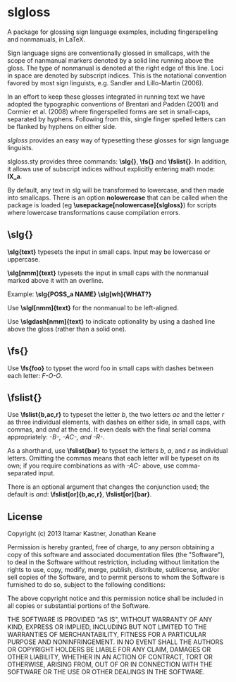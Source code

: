 slgloss
======

A package for glossing sign language examples, including fingerspelling and nonmanuals, in LaTeX.

Sign language signs are conventionally glossed in smallcaps, with the scope of nanmanual markers denoted by a solid line running above the gloss. The type of nonmanual is denoted at the right edge of this line. Loci in space are denoted by subscript indices. This is the notational convention favored by most sign linguists, e.g. Sandler and Lillo-Martin (2006).

In an effort to keep these glosses integrated in running text we have adopted the typographic conventions of Brentari and Padden (2001) and Cormier et al. (2008) where fingerspelled forms are set in small-caps, separated by hyphens. Following from this, single finger spelled letters can be flanked by hyphens on either side.

_slgloss_ provides an easy way of typesetting these glosses for sign language linguists.

slgloss.sty provides three commands: **\slg{}**, **\fs{}** and **\fslist{}**. In addition, it allows use of subscript indices without explicitly entering math mode: **IX_a**.

By default, any text in slg will be transformed to lowercase, and then made into smallcaps. There is an option **nolowercase** that can be called when the package is loaded (eg **\usepackage[nolowercase]{slgloss}**) for scripts where lowercase transformations cause compilation errors.

\slg{}
------
**\slg{text}** typesets the input _<text>_ in small caps. Input may be lowercase or uppercase.

**\slg[nmm]{text}** typesets the input _<text>_ in small caps with the nonmanual _<nmm>_ marked above it with an overline.

Example: **\slg{POSS_a NAME} \slg[wh]{WHAT?}**

Use **\slgl[nmm]{text}** for the nonmanual _<nmm>_ to be left-aligned.

Use **\slgdash[nmm]{text}** to indicate optionality by using a dashed line above the gloss (rather than a solid one).

\fs{}
-----
Use **\fs{foo}** to typset the word foo in small caps with dashes between each letter: _F-O-O_.

\fslist{}
---
Use **\fslist{b,ac,r}** to typeset the letter _b_, the two letters _ac_ and the letter _r_ as three individual elements, with dashes on either side, in small caps, with commas, and _and_ at the end. It even deals with the final serial comma appropriately: _-B-, -AC-, and -R-_.

As a shorthand, use **\fslist{bar}** to typset the letters _b_, _a_, and _r_ as individual letters. Omitting the commas means that each letter will be typeset on its own; if you require combinations as with _-AC-_ above, use comma-separated input.

There is an optional argument that changes the conjunction used; the default is _and_: **\fslist[or]{b,ac,r}**, **\fslist[or]{bar}**.

License
---
Copyright (c) 2013 Itamar Kastner, Jonathan Keane

Permission is hereby granted, free of charge, to any person obtaining a copy of this software and associated documentation files (the "Software"), to deal in the Software without restriction, including without limitation the rights to use, copy, modify, merge, publish, distribute, sublicense, and/or sell copies of the Software, and to permit persons to whom the Software is furnished to do so, subject to the following conditions:

The above copyright notice and this permission notice shall be included in all copies or substantial portions of the Software.

THE SOFTWARE IS PROVIDED "AS IS", WITHOUT WARRANTY OF ANY KIND, EXPRESS OR IMPLIED, INCLUDING BUT NOT LIMITED TO THE WARRANTIES OF MERCHANTABILITY, FITNESS FOR A PARTICULAR PURPOSE AND NONINFRINGEMENT. IN NO EVENT SHALL THE AUTHORS OR COPYRIGHT HOLDERS BE LIABLE FOR ANY CLAIM, DAMAGES OR OTHER LIABILITY, WHETHER IN AN ACTION OF CONTRACT, TORT OR OTHERWISE, ARISING FROM, OUT OF OR IN CONNECTION WITH THE SOFTWARE OR THE USE OR OTHER DEALINGS IN THE SOFTWARE.
